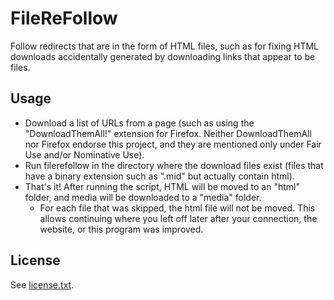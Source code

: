 # FileReFollow

Follow redirects that are in the form of HTML files, such as for fixing HTML downloads accidentally generated by downloading links that appear to be files.

## Usage
- Download a list of URLs from a page (such as using the "DownloadThemAll!" extension for Firefox. Neither DownloadThemAll nor Firefox endorse this project, and they are mentioned only under Fair Use and/or Nominative Use).
- Run filerefollow in the directory where the download files exist (files that have a binary extension such as ".mid" but actually contain html).
- That's it! After running the script, HTML will be moved to an "html" folder, and media will be downloaded to a "media" folder.
  - For each file that was skipped, the html file will not be moved. This allows continuing where you left off later after your connection, the website, or this program was improved.

## License
See [license.txt](license.txt).

